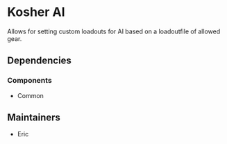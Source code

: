 # Kosher AI
Allows for setting custom loadouts for AI based on a loadoutfile of allowed gear.

## Dependencies
### Components
- Common

## Maintainers
- Eric